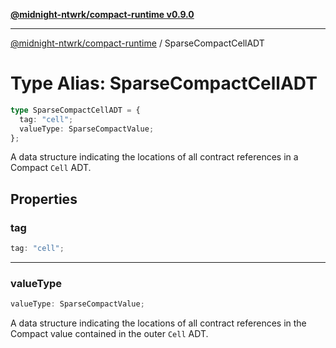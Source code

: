[**@midnight-ntwrk/compact-runtime v0.9.0**](../README.md)

***

[@midnight-ntwrk/compact-runtime](../globals.md) / SparseCompactCellADT

# Type Alias: SparseCompactCellADT

```ts
type SparseCompactCellADT = {
  tag: "cell";
  valueType: SparseCompactValue;
};
```

A data structure indicating the locations of all contract references in a Compact `Cell` ADT.

## Properties

### tag

```ts
tag: "cell";
```

***

### valueType

```ts
valueType: SparseCompactValue;
```

A data structure indicating the locations of all contract references in the Compact value contained in the outer `Cell` ADT.

